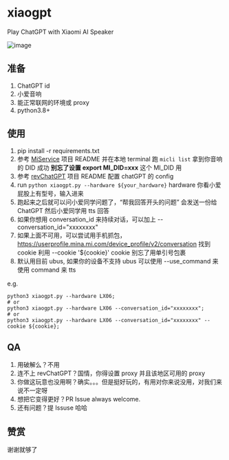 # xiaogpt
Play ChatGPT with Xiaomi AI Speaker

![image](https://user-images.githubusercontent.com/15976103/220028375-c193a859-48a1-4270-95b6-ef540e54a621.png)


## 准备

1. ChatGPT id
2. 小爱音响
3. 能正常联网的环境或 proxy
4. python3.8+

## 使用

1. pip install -r requirements.txt
2. 参考 [MiService](https://github.com/Yonsm/MiService) 项目 README 并在本地 terminal 跑 `micli list` 拿到你音响的 DID 成功 **别忘了设置 export MI_DID=xxx** 这个 MI_DID 用 
3. 参考 [revChatGPT](https://github.com/acheong08/ChatGPT) 项目 README 配置 chatGPT 的 config
4. run `python xiaogpt.py --hardware ${your_hardware}` hardware 你看小爱屁股上有型号，输入进来
5. 跑起来之后就可以问小爱同学问题了，“帮我回答开头的问题” 会发送一份给 ChatGPT 然后小爱同学用 tts 回答
6. 如果你想用 conversation_id 来持续对话，可以加上 --conversation_id="xxxxxxxx"
7. 如果上面不可用，可以尝试用手机抓包，https://userprofile.mina.mi.com/device_profile/v2/conversation 找到 cookie 利用 --cookie '${cookie}' cookie 别忘了用单引号包裹
8. 默认用目前 ubus, 如果你的设备不支持 ubus 可以使用 --use_command 来使用 command 来 tts 

e.g.
```shell
python3 xiaogpt.py --hardware LX06;
# or
python3 xiaogpt.py --hardware LX06 --conversation_id="xxxxxxxx";
# or 
python3 xiaogpt.py --hardware LX06 --conversation_id="xxxxxxxx" --cookie ${cookie};
```

## QA

1. 用破解么？不用
2. 连不上 revChatGPT？国情，你得设置 proxy 并且该地区可用的 proxy
3. 你做这玩意也没用啊？确实。。。但是挺好玩的，有用对你来说没用，对我们来说不一定呀
4. 想把它变得更好？PR Issue always welcome.
5. 还有问题？提 Issuse 哈哈

## 赞赏

谢谢就够了

